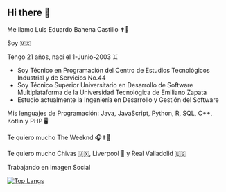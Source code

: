 ## Hi there 👋

Me llamo Luis Eduardo Bahena Castillo ✝️💜     

Soy 🇲🇽

Tengo 21 años, nací el 1-Junio-2003 ♊          

  - Soy Técnico en Programación del Centro de Estudios Tecnológicos Industrial y de Servicios No.44
  - Soy Técnico Superior Universitario en Desarrollo de Software Multiplataforma de la Universidad Tecnológica de Emiliano Zapata
  - Estudio actualmente la Ingeniería en Desarrollo y Gestión del Software 

Mis lenguajes de Programación: Java, JavaScript, Python, R, SQL, C++, Kotlin y PHP 🖥️     

Te quiero mucho The Weeknd 🎧✝️💜    

Te quiero mucho Chivas 🇲🇽, Liverpool 🏴󠁧󠁢󠁥󠁮󠁧󠁿 y Real Valladolid 🇪🇸

Trabajando en Imagen Social

[![Top Langs](https://github-readme-stats.vercel.app/api/top-langs/?username=LuisVad&theme=gruvbox&layout=donut)](https://github.com/LuisVad/github-readme-stats)
